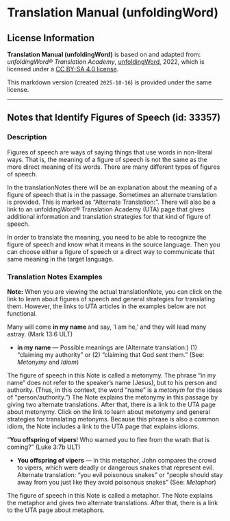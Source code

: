 # Translation Manual (unfoldingWord)

## License Information

**Translation Manual (unfoldingWord)** is based on and adapted from: _unfoldingWord® Translation Academy_, [unfoldingWord](https://unfoldingword.org/utw), 2022, which is licensed under a [CC BY-SA 4.0 license](https://creativecommons.org/licenses/by-sa/4.0/legalcode.en).

This markdown version (created `2025-10-16`) is provided under the same license.



--------------------------------

## Notes that Identify Figures of Speech (id: 33357)

### Description

Figures of speech are ways of saying things that use words in non\-literal ways. That is, the meaning of a figure of speech is not the same as the more direct meaning of its words. There are many different types of figures of speech.

In the translationNotes there will be an explanation about the meaning of a figure of speech that is in the passage. Sometimes an alternate translation is provided. This is marked as “Alternate Translation:”. There will also be a link to an unfoldingWord® Translation Academy (UTA) page that gives additional information and translation strategies for that kind of figure of speech.

In order to translate the meaning, you need to be able to recognize the figure of speech and know what it means in the source language. Then you can choose either a figure of speech or a direct way to communicate that same meaning in the target language.

### Translation Notes Examples

**Note:** When you are viewing the actual translationNote, you can click on the link to learn about figures of speech and general strategies for translating them. However, the links to UTA articles in the examples below are not functional.

Many will come **in my name** and say, ‘I am he,’ and they will lead many astray. (Mark 13:6 ULT)

* **in my name** — Possible meanings are (Alternate translation:) (1\) “claiming my authority” or (2\) “claiming that God sent them.” (See: *Metonymy* and *Idiom*)

The figure of speech in this Note is called a metonymy. The phrase “in my name” does not refer to the speaker’s name (Jesus), but to his person and authority. (Thus, in this context, the word “name” is a *metonym* for the ideas of “person/authority.”) The Note explains the metonymy in this passage by giving two alternate translations. After that, there is a link to the UTA page about metonymy. Click on the link to learn about metonymy and general strategies for translating metonyms. Because this phrase is also a common idiom, the Note includes a link to the UTA page that explains idioms.

“**You offspring of vipers**! Who warned you to flee from the wrath that is coming?” (Luke 3:7b ULT)

* **You offspring of vipers** — In this metaphor, John compares the crowd to vipers, which were deadly or dangerous snakes that represent evil. Alternate translation: “you evil poisonous snakes” or “people should stay away from you just like they avoid poisonous snakes” (See: *Metaphor*)

The figure of speech in this Note is called a metaphor. The Note explains the metaphor and gives two alternate translations. After that, there is a link to the UTA page about metaphors.


